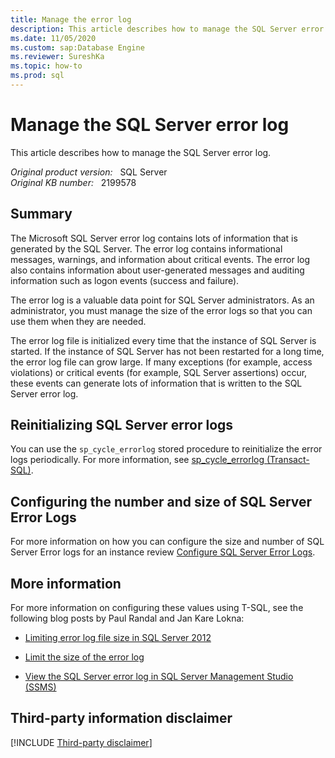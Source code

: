 ```yaml
---
title: Manage the error log
description: This article describes how to manage the SQL Server error log.
ms.date: 11/05/2020
ms.custom: sap:Database Engine
ms.reviewer: SureshKa
ms.topic: how-to
ms.prod: sql
---
```

# Manage the SQL Server error log

This article describes how to manage the SQL Server error log.

_Original product version:_ &nbsp; SQL Server  
_Original KB number:_ &nbsp; 2199578

## Summary

The Microsoft SQL Server error log contains lots of information that is generated by the SQL Server. The error log contains informational messages, warnings, and information about critical events. The error log also contains information about user-generated messages and auditing information such as logon events (success and failure).

The error log is a valuable data point for SQL Server administrators. As an administrator, you must manage the size of the error logs so that you can use them when they are needed.

The error log file is initialized every time that the instance of SQL Server is started. If the instance of SQL Server has not been restarted for a long time, the error log file can grow large. If many exceptions (for example, access violations) or critical events (for example, SQL Server assertions) occur, these events can generate lots of information that is written to the SQL Server error log.

## Reinitializing SQL Server error logs

You can use the `sp_cycle_errorlog` stored procedure to reinitialize the error logs periodically. For more information, see [sp_cycle_errorlog (Transact-SQL)](/sql/relational-databases/system-stored-procedures/sp-cycle-errorlog-transact-sql).

## Configuring the number and size of SQL Server Error Logs

For more information on how you can configure the size and number of SQL Server Error logs for an instance review [Configure SQL Server Error Logs](/sql/database-engine/configure-windows/scm-services-configure-sql-server-error-logs).

## More information

For more information on configuring these values using T-SQL, see the following blog posts by Paul Randal and Jan Kare Lokna:

- [Limiting error log file size in SQL Server 2012](http://www.sqlskills.com/blogs/paul/limiting-error-log-file-size-in-sql-server-2012/)

- [Limit the size of the error log](http://lokna.no/?p=1473)

- [View the SQL Server error log in SQL Server Management Studio (SSMS)](/sql/relational-databases/performance/view-the-sql-server-error-log-sql-server-management-studio)

## Third-party information disclaimer

[!INCLUDE [Third-party disclaimer](../../includes/third-party-disclaimer.md)]

